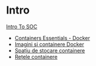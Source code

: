 # Intro
[Intro To SOC]()

  - [Containers Essentials - Docker](Tools/IntroClass/LinuxCLI/LinuxCLI.md)
  - [Imagini si containere Docker](Tools/IntroClass/Memory/MemoryAnalysis.md)
  - [Spațiu de stocare containere](Tools/IntroClass/TCPDump/TCPDump.md)
  - [Rețele containere](Tools/IntroClass/WebLogReview/WebLogReview.md)

